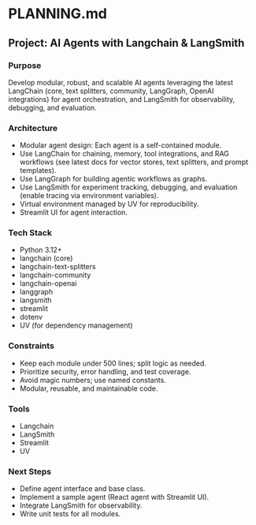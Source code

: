 # PLANNING.md

## Project: AI Agents with Langchain & LangSmith

### Purpose
Develop modular, robust, and scalable AI agents leveraging the latest LangChain (core, text splitters, community, LangGraph, OpenAI integrations) for agent orchestration, and LangSmith for observability, debugging, and evaluation.

### Architecture
- Modular agent design: Each agent is a self-contained module.
- Use LangChain for chaining, memory, tool integrations, and RAG workflows (see latest docs for vector stores, text splitters, and prompt templates).
- Use LangGraph for building agentic workflows as graphs.
- Use LangSmith for experiment tracking, debugging, and evaluation (enable tracing via environment variables).
- Virtual environment managed by UV for reproducibility.
- Streamlit UI for agent interaction.

### Tech Stack
- Python 3.12+
- langchain (core)
- langchain-text-splitters
- langchain-community
- langchain-openai
- langgraph
- langsmith
- streamlit
- dotenv
- UV (for dependency management)

### Constraints
- Keep each module under 500 lines; split logic as needed.
- Prioritize security, error handling, and test coverage.
- Avoid magic numbers; use named constants.
- Modular, reusable, and maintainable code.

### Tools
- Langchain
- LangSmith
- Streamlit
- UV

### Next Steps
- Define agent interface and base class.
- Implement a sample agent (React agent with Streamlit UI).
- Integrate LangSmith for observability.
- Write unit tests for all modules.

